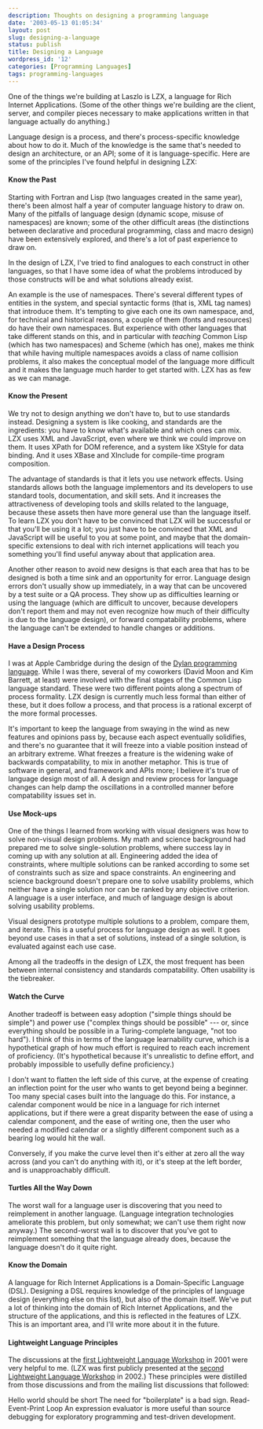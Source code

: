 ```yaml
---
description: Thoughts on designing a programming language
date: '2003-05-13 01:05:34'
layout: post
slug: designing-a-language
status: publish
title: Designing a Language
wordpress_id: '12'
categories: [Programming Languages]
tags: programming-languages
---
```


One of the things we're building at Laszlo is LZX, a language for Rich Internet Applications.  (Some of the other things we're building are the client, server, and compiler pieces necessary to make applications written in that language actually do anything.)

Language design is a process, and there's process-specific knowledge about how to do it.   Much of the knowledge is the same that's needed to design an architecture, or an API; some of it is language-specific. Here are some of the principles I've found helpful in designing LZX:

#### Know the Past

Starting with Fortran and Lisp (two languages created in the same year), there's been almost half a year of computer language history to draw on.  Many of the pitfalls of language design (dynamic scope, misuse of namespaces) are known; some of the other difficult areas (the distinctions between declarative and procedural programming, class and macro design) have been extensively explored, and there's a lot of past experience to draw on.

In the design of LZX, I've tried to find analogues to each construct in other languages, so that I have some idea of what the problems introduced by those constructs will be and what solutions already exist.

An example is the use of namespaces.  There's several different types of entities in the system, and special syntactic forms (that is, XML tag names) that introduce them.  It's tempting to give each one its own namespace, and, for technical and historical reasons, a couple of them (fonts and resources) do have their own namespaces.  But experience with other languages that take different stands on this, and in particular with _teaching_ Common Lisp (which has two namespaces) and Scheme (which has one), makes me think that while having multiple namespaces avoids a class of name collision problems, it also makes the conceptual model of the language more difficult and it makes the language much harder to get started with.  LZX has as few as we can manage.

#### Know the Present

We try not to design anything we don't have to, but to use standards instead.  Designing a system is like cooking, and standards are the ingredients: you have to know what's available and which ones can mix.  LZX uses XML and JavaScript, even where we think we could improve on them.  It uses XPath for DOM reference, and a system like XStyle for data binding.  And it uses XBase and XInclude for compile-time program composition.

The advantage of standards is that it lets you use network effects.  Using standards allows both the language implementors and its developers to use standard tools, documentation, and skill sets.  And it increases the attractiveness of developing tools and skills related to the language, because these assets then have more general use than the language itself.  To learn LZX you don't have to be convinced that LZX will be successful or that you'll be using it a lot; you just have to be convinced that XML and JavaScript will be useful to you at some point, and maybe that the domain-specific extensions to deal with rich internet applications will teach you something you'll find useful anyway about that application area.

Another other reason to avoid new designs is that each area that has to be designed is both a time sink and an opportunity for error.  Language design errors don't usually show up immediately, in a way that can be uncovered by a test suite or a QA process.  They show up as difficulties learning or using the language (which are difficult to uncover, because developers don't report them and may not even recognize how much of their difficulty is due to the language design), or forward compatability problems, where the language can't be extended to handle changes or additions.

#### Have a Design Process

I was at Apple Cambridge during the design of the [Dylan programming language](http://osteele.com/museum/apple_dylan.html).  While I was there, several of my coworkers (David Moon and Kim Barrett, at least) were involved with the final stages of the Common Lisp language standard.  These were two different points along a spectrum of process formality.  LZX design is currently much less formal than either of these, but it does follow a process, and that process is a rational excerpt of the more formal processes.

It's important to keep the language from swaying in the wind as new features and opinions pass by, because each aspect eventually solidifies, and there's no guarantee that it will freeze into a viable position instead of an arbitrary extreme.  What freezes a freature is the widening wake of backwards compatability, to mix in another metaphor.  This is true of software in general, and framework and APIs more; I believe it's true of language design most of all.  A design and review process for language changes can help damp the oscillations in a controlled manner before compatability issues set in.

#### Use Mock-ups

One of the things I learned from working with visual designers was how to solve non-visual design problems.  My math and science background had prepared me to solve single-solution problems, where success lay in coming up with any solution at all.  Engineering added the idea of constraints, where multiple solutions can be ranked according to some set of constraints such as size and space constraints.  An engineering and science background doesn't prepare one to solve usability problems, which neither have a single solution nor can be ranked by any objective criterion.  A language is a user interface, and much of language design is about solving usability problems.

Visual designers prototype multiple solutions to a problem, compare them, and iterate.  This is a useful process for language design as well.  It goes beyond use cases in that a set of solutions, instead of a single solution, is evaluated against each use case.

Among all the tradeoffs in the design of LZX, the most frequent has been between internal consistency and standards compatability.  Often usability is the tiebreaker.

#### Watch the Curve

Another tradeoff is between easy adoption ("simple things should be simple") and power use ("complex things should be possible" --- or, since everything should be possible in a Turing-complete language, "not too hard").  I think of this in terms of the language learnability curve, which is a hypothetical graph of how much effort is required to reach each increment of proficiency.  (It's hypothetical because it's unrealistic to define effort, and probably impossible to usefully define proficiency.)

I don't want to flatten the left side of this curve, at the expense of creating an inflection point for the user who wants to get beyond being a beginner.  Too many special cases built into the language do this.  For instance, a calendar component would be nice in a language for rich internet applications, but if there were a great disparity between the ease of using a calendar component, and the ease of writing one, then the user who needed a modified calendar or a slightly different component such as a bearing log would hit the wall.

Conversely, if you make the curve level then it's either at zero all the way across (and you can't do anything with it), or it's steep at the left border, and is unapproachably difficult.

#### Turtles All the Way Down

The worst wall for a language user is discovering that you need to reimplement in another language.  (Language integration technologies ameliorate this problem, but only somewhat; we can't use them right now anyway.)  The second-worst wall is to discover that you've got to reimplement something that the language already does, because the language doesn't do it quite right.

#### Know the Domain

A language for Rich Internet Applications is a Domain-Specific Language (DSL).  Designing a DSL requires knowledge of the principles of language design (everything else on this list), but also of the domain itself.  We've put a lot of thinking into the domain of Rich Internet Applications, and the structure of the applications, and this is reflected in the features of LZX.  This is an important area, and I'll write more about it in the future.

#### Lightweight Language Principles

The discussions at the [first Lightweight Language Workshop](http://ll1.ai.mit.edu) in 2001 were very helpful to me.  (LZX was first publicly presented at the [second Lightweight Language Workshop](http://ll2.ai.mit.edu) in 2002.)  These principles were distilled from those discussions and from the mailing list discussions that followed:

Hello world should be short
    The need for "boilerplate" is a bad sign.
Read-Event-Print Loop
    An expression evaluator is more useful than source debugging for exploratory programming and test-driven development.

